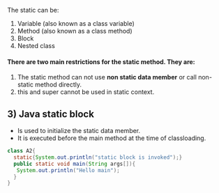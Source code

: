 The static can be:

1. Variable (also known as a class variable)
2. Method (also known as a class method)
3. Block
4. Nested class

#### There are two main restrictions for the static method. They are:

1. The static method can not use **non static data member** or call non-static method directly.
2. this and super cannot be used in static context.

## 3) Java static block

- Is used to initialize the static data member.
- It is executed before the main method at the time of classloading.

```java
class A2{  
  static{System.out.println("static block is invoked");}  
  public static void main(String args[]){  
   System.out.println("Hello main");  
  }  
}  
```